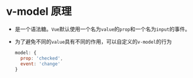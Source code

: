 # v-model 原理

- 是一个语法糖。`Vue`默认使用一个名为`value`的`prop`和一个名为`input`的事件。

- 为了避免不同的`value`具有不同的作用，可以自定义的`v-model`的行为

  ```js
  model: {
    prop: 'checked',
    event: 'change'
  }
  ```
